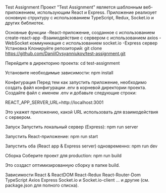 Test Assignment
Проект "Test Assignment" является шаблонным веб-приложением, использующим React и Express. Приложение реализует основную структуру с использованием TypeScript, Redux, Socket.io и других библиотек.

Основные функции
 -React-приложение, созданное с использованием create-react-app
 -Взаимодействие с сервером с использованием axios
 -WebSocket коммуникация с использованием socket.io
 -Express сервер
Установка
Клонируйте репозиторий:
git clone https://github.com/DaniilOvsyanniukov/test-assignment.git

Перейдите в директорию проекта:
cd test-assignment

Установите необходимые зависимости:
npm install

Конфигурация
Перед тем как запустить приложение, необходимо создать файл конфигурации .env в корневой директории проекта. Создайте файл с именем .env и добавьте следующие строки:

REACT_APP_SERVER_URL=http://localhost:3001

Это укажет приложению, какой URL использовать для взаимодействия с сервером.

Запуск
Запустить локальный сервер (Express):
npm run server

Запустить React-приложение:
npm run start

Запустить оба (React app & Express server) одновременно:
npm run dev

Сборка
Соберите проект для production:
npm run build

Это создаст оптимизированную сборку в папке build.

Зависимости
React & ReactDOM
React-Redux
React-Router-Dom
TypeScript
Axios
Express
Socket.io и Socket.io-client
... и другие (см. package.json для полного списка).
